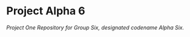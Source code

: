 # Project Alpha 6

*Project One Repository for Group Six, designated codename Alpha Six.*

<work in progress>
